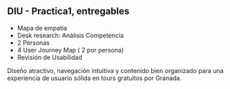 ## DIU - Practica1, entregables



- Mapa de empatía
- Desk research: Análisis Competencia
- 2 Personas 
- 4 User Journey Map  ( 2 por persona)
- Revisión de Usabilidad 


Diseño atractivo, navegación intuitiva y contenido bien organizado para una experiencia de usuario sólida en tours gratuitos por Granada.
